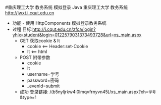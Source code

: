#重庆理工大学 教务系统 模拟登录 Java
重庆理工大学 教务系统 http://jwxt.i.cqut.edu.cn

* 功能 - 使用 HttpComponents 模拟登录教务系统
* 过程 目标:http://i.cqut.edu.cn/zfca/login?yhlx=student&login=0122579031373493728&url=xs_main.aspx
    *  GET 获取cookie & lt
        * cookie <== Header:set-Cookie
        * lt <== html
    *  POST 附带参数
        *  cookie
        *  lt
        *  username=学号
        *  password=密码
        *  _evenId=submit
    * 成功 登录链接: /(b5nyljrkw4i0lmqvfrnyvn45)/xs_main.aspx?xh=`学号`&type=1